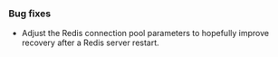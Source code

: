 ### Bug fixes

- Adjust the Redis connection pool parameters to hopefully improve recovery after a Redis server restart.
